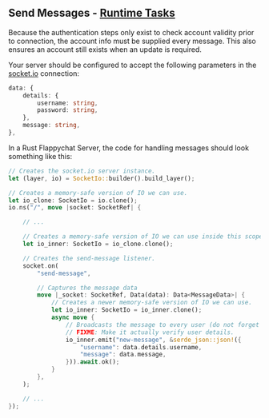 ## Send Messages - [Runtime Tasks](index.md)

Because the authentication steps only exist to check account validity prior to connection, the account info must be supplied every message. This also ensures an account still exists when an update is required.

Your server should be configured to accept the following parameters in the [socket.io](https://socket.io) connection:

```typescript
data: {
    details: {
        username: string,
        password: string,
    },
    message: string,
},
```

In a Rust Flappychat Server, the code for handling messages should look something like this:

```rust
// Creates the socket.io server instance.
let (layer, io) = SocketIo::builder().build_layer();

// Creates a memory-safe version of IO we can use.
let io_clone: SocketIo = io.clone();
io.ns("/", move |socket: SocketRef| {

    // ...

    // Creates a memory-safe version of IO we can use inside this scope.
    let io_inner: SocketIo = io_clone.clone();

    // Creates the send-message listener.
    socket.on(
        "send-message",

        // Captures the message data
        move |_socket: SocketRef, Data(data): Data<MessageData>| {
            // Creates a newer memory-safe version of IO we can use.
            let io_inner: SocketIo = io_inner.clone();
            async move {
                // Broadcasts the message to every user (do not forget to omit the password!)
                // FIXME: Make it actually verify user details.
                io_inner.emit("new-message", &serde_json::json!({
                    "username": data.details.username,
                    "message": data.message,
                })).await.ok();
            }
        },
    );

    // ...
});
```
